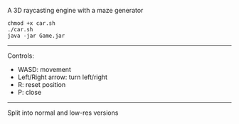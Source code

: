 A 3D raycasting engine with a maze generator
```
chmod +x car.sh
./car.sh
java -jar Game.jar
```
---
Controls:
- WASD: movement
- Left/Right arrow: turn left/right
- R: reset position
- P: close
---
Split into normal and low-res versions
